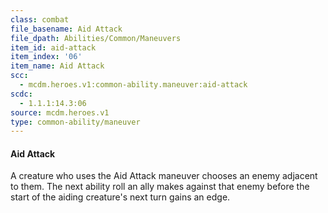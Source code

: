 ```yaml
---
class: combat
file_basename: Aid Attack
file_dpath: Abilities/Common/Maneuvers
item_id: aid-attack
item_index: '06'
item_name: Aid Attack
scc:
  - mcdm.heroes.v1:common-ability.maneuver:aid-attack
scdc:
  - 1.1.1:14.3:06
source: mcdm.heroes.v1
type: common-ability/maneuver
---
```


#### Aid Attack

A creature who uses the Aid Attack maneuver chooses an enemy adjacent to them. The next ability roll an ally makes against that enemy before the start of the aiding creature's next turn gains an edge.

